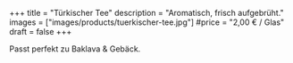 +++
title = "Türkischer Tee"
description = "Aromatisch, frisch aufgebrüht."
images = ["images/products/tuerkischer-tee.jpg"]
#price = "2,00 € / Glas"
draft = false
+++

Passt perfekt zu Baklava & Gebäck.
